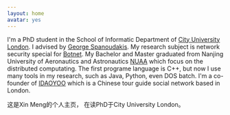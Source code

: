 ```yaml
---
layout: home
avatar: yes
---
```


I'm a PhD student in the School of Informatic Department of [City University London](http://www.city.ac.uk). I advised by [George Spanoudakis](http://www.soi.city.ac.uk/~gespan/). My research subject is network security special for [Botnet](https://en.wikipedia.org/wiki/Botnet). My Bachelor and Master graduated from Nanjing University of Aeronautics and Astronautics [NUAA](http://www.nuaa.edu.cn) which focus on the distributed computating. The first programe language is C++, but now I use many tools in my research, such as Java, Python, even DOS batch. I'm a co-founder of [IDAOYOO](http://www.idaoyoo.com) which is a Chinese tour guide social network based in London. 

这是Xin Meng的个人主页， 在读PhD于City University London。

